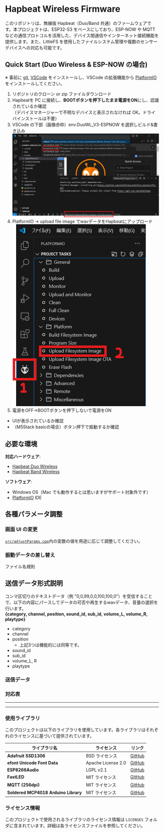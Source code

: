 # Hapbeat Wireless Firmware

このリポジトリは、無線版 Hapbeat（Duo/Band 共通）のファームウェアです。本プロジェクトは、ESP32-S3 をベースにしており、ESP-NOW や MQTT などの通信プロトコルを活用した、デバイス間通信やインターネット接続機能を提供します。また、LittleFS を使用したファイルシステム管理や複数のセンサーデバイスへの対応も可能です。

## Quick Start (Duo Wireless & ESP-NOW の場合)
※ 事前に [git](https://git-scm.com/downloads), [VSCode](https://azure.microsoft.com/ja-jp/products/visual-studio-code) をインストールし、VSCode の拡張機能から [PlatformIO](https://platformio.org/install/ide?install=vscode) をインストールしてください。

1. リポジトリのクローン or zip ファイルダウンロード
2. Hapbeatを PC に接続し、**BOOTボタンを押下したまま電源をON**にし、認識されているか確認  
（デバイスマネージャーで不明なデバイスと表示されなければ OK。ドライバインストールは不要）
3. VSCode の下部（画像赤枠）env:DuoWL_V3-ESPNOW を選択しビルド&書き込み
   ![alt text](assets/desc_env.png)
4. PlatformIO -> upload file image でwavデータをHapbeatにアップロード  
   ![alt text](desc_fileupload.png)
5. 電源をOFF->BOOTボタンを押下しないで電源をON  
  - UIが表示されているか確認
  - （M5Stack basicの場合）ボタン押下で振動するか確認

## 必要な環境

**対応ハードウェア**:

- [Hapbeat Duo Wireless](https://hapbeat.com/products/duo-wireless/)
- [Hapbeat Band Wireless](https://hapbeat.com/products/band-wireless/)

**ソフトウェア**:

- Windows OS（Mac でも動作するとは思いますがサポート対象外です）
- [PlatformIO](https://platformio.org/) IDE

## 各種パラメータ調整

### 画面 UI の変更
[`src/adjustParams.cpp`](https://github.com/yus988/Hapbeat_Wireless_firmware/blob/main/src/adjustParams.cpp)内の変数の値を用途に応じて調整してください。

### 振動データの差し替え

ファイル名規則

## 送信データ形式説明

コンマ区切りのテキストデータ（例 "0,0,99,0,0,100,100,0"）を受信することで、以下の内容にパースしてデータの可否や再生するwavデータ、音量の選択を行います。  
**{category, channel, position, sound_id, sub_id, volume_L, volume_R, playtype}**  
- category
- channel
- position
  - 上記3つは機能的には同等です。
- sound_id
- sub_id
- volume_L, R
- playtype

### 送信データ

### 対応表

---

---

### 使用ライブラリ

このプロジェクトは以下のライブラリを使用しています。各ライブラリはそれぞれのライセンスに基づいて提供されています。

| ライブラリ名                         | ライセンス         | リンク                                                                   |
| ------------------------------------ | ------------------ | ------------------------------------------------------------------------ |
| **Adafruit SSD1306**                 | BSD ライセンス     | [GitHub](https://github.com/adafruit/Adafruit_SSD1306)                   |
| **efont Unicode Font Data**          | Apache License 2.0 | [GitHub](https://github.com/tanakamasayuki/efont-unicode-font-data)      |
| **ESP8266Audio**                     | LGPL v2.1          | [GitHub](https://github.com/earlephilhower/ESP8266Audio)                 |
| **FastLED**                          | MIT ライセンス     | [GitHub](https://github.com/FastLED/FastLED)                             |
| **MQTT (256dpi)**                    | MIT ライセンス     | [GitHub](https://github.com/256dpi/arduino-mqtt)                         |
| **Soldered MCP4018 Arduino Library** | MIT ライセンス     | [GitHub](https://github.com/SolderedElectronics/MCP4018-Arduino-Library) |

### ライセンス情報

このプロジェクトで使用されるライブラリのライセンス情報は `LICENSES` フォルダに含まれています。詳細は各ライセンスファイルを参照してください。
